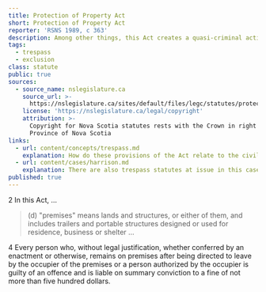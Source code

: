 ```yaml
---
title: Protection of Property Act
short: Protection of Property Act
reporter: 'RSNS 1989, c 363'
description: Among other things, this Act creates a quasi-criminal action in trespass.
tags:
  - trespass
  - exclusion
class: statute
public: true
sources:
  - source_name: nslegislature.ca
    source_url: >-
      https://nslegislature.ca/sites/default/files/legc/statutes/protect.htm
    license: 'https://nslegislature.ca/legal/copyright'
    attribution: >-
      Copyright for Nova Scotia statutes rests with the Crown in right of the
      Province of Nova Scotia
links:
  - url: content/concepts/trespass.md
    explanation: How do these provisions of the Act relate to the civil tort of trespass?
  - url: content/cases/harrison.md
    explanation: There are also trespass statutes at issue in this case. How do those statues compare? Does it matter?
published: true
---
```





<div id="statute">

2 In this Act, ...

> (d) "premises" means lands and structures, or either of them, and includes trailers and portable structures designed or used for residence, business or shelter ...

4 Every person who, without legal justification, whether conferred by an enactment or otherwise, remains on premises after being directed to leave by the occupier of the premises or a person authorized by the occupier is guilty of an offence and is liable on summary conviction to a fine of not more than five hundred dollars. 

</div>
